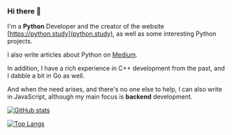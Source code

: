 ### Hi there 👋 
I'm a **Python** Developer and the creator of the website [https://python.study](python.study), as well as some interesting Python projects.

I also write articles about Python on [Medium](https://medium.com/@apps.merkurev).

In addition, I have a rich experience in C++ development from the past, and I dabble a bit in Go as well.

And when the need arises, and there's no one else to help, I can also write in JavaScript, although my main focus is **backend** development.

[![GitHub stats](https://github-readme-stats.vercel.app/api?username=amerkurev&custom_title=GitHub%20Stats)](https://github.com/amerkurev) 

[![Top Langs](https://github-readme-stats.vercel.app/api/top-langs/?username=amerkurev&layout=compact)](https://github.com/amerkurev)

